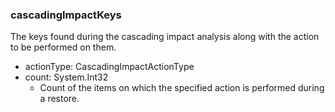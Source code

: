 ### cascadingImpactKeys
The keys found during the cascading impact analysis along with the action to be performed on them.

- actionType: CascadingImpactActionType
- count: System.Int32
  - Count of the items on which the specified action is
 performed during a restore.
